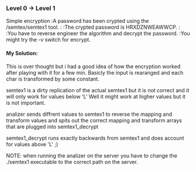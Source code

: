 ### Level 0 -> Level 1

Simple encryption
:A password has been crypted using the /semtex/semtex1 tool.
:
:The crypted password is HRXDZNWEAWWCP.
:
:You have to reverse engineer the algorithm and decrypt the password.
:You might try the -v switch for encrypt.

#### My Solution:
This is over thought but i had a good idea of how the encryption worked after playing with it for a few min.
Basicly the input is rearanged and each char is transformed by some constant.

semtex1 is a dirty replication of the actual semtex1 but it is not correct and it will only work for values below 'L' Well it might work at higher values but it is not important.

analizer sends diffrent values to semtex1 to reverse the mapping and transform values and spits out the correct mapping and transform arrays that are plugged into semtex1_decrypt

semtex1_decrypt runs exactly backwards from semtex1 and does account for values above 'L' ;) 

NOTE: when running the analizer on the server you have to change the ./semtex1 executable to the correct path on the server.
